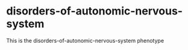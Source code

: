 # disorders-of-autonomic-nervous-system
This is the disorders-of-autonomic-nervous-system phenotype
